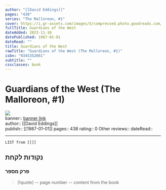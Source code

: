 ```yaml
---
author: "[[David Eddings]]"
pages: "438"
series: "The Malloreon, #1"
cover: https://i.gr-assets.com/images/S/compressed.photo.goodreads.com/books/1342528416l/673657.jpg
fullTitle: Guardians of the West
dateAdded: 2023-11-16
datePublished: 1987-01-01
dateRead: ""
title: Guardians of the West
rawTitle: "Guardians of the West (The Malloreon, #1)"
isbn: "0345352661"
subtitle: ""
cssclasses: book
---
```

# Guardians of the West (The Malloreon, #1)

![](https:&#x2F;&#x2F;i.gr-assets.com&#x2F;images&#x2F;S&#x2F;compressed.photo.goodreads.com&#x2F;books&#x2F;1342528416l&#x2F;673657.jpg)  
banner:: [banner link](https:&#x2F;&#x2F;i.gr-assets.com&#x2F;images&#x2F;S&#x2F;compressed.photo.goodreads.com&#x2F;books&#x2F;1342528416l&#x2F;673657.jpg)  
author:: [[David Eddings]]  
publish:: [[1987-01-01]]
pages:: 438
rating:: 0 
Other reviews:: 
dateRead:: 

<hr  style="clear:both"/>



```dataview
LIST from [[]]
```

## נקודות לקחת 

### פרק מספר
> [!quote] -- page number -- 
>  content from the book




```